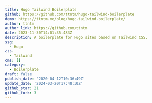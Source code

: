 ```yaml
---
title: Hugo Tailwind Boilerplate
github: https://github.com/ttntm/hugo-tailwind-boilerplate
demo: https://ttntm.me/blog/hugo-tailwind-boilerplate/
author: ttntm
author_link: https://github.com/ttntm
date: 2023-11-30T14:01:35.483Z
description: A boilerplate for Hugo sites based on Tailwind CSS.
ssg:
  - Hugo
css:
  - Tailwind
cms: []
category:
  - Boilerplate
draft: false
publish_date: '2020-04-12T10:36:49Z'
update_date: '2024-03-20T17:48:30Z'
github_star: 21
github_fork: 3
---
```

